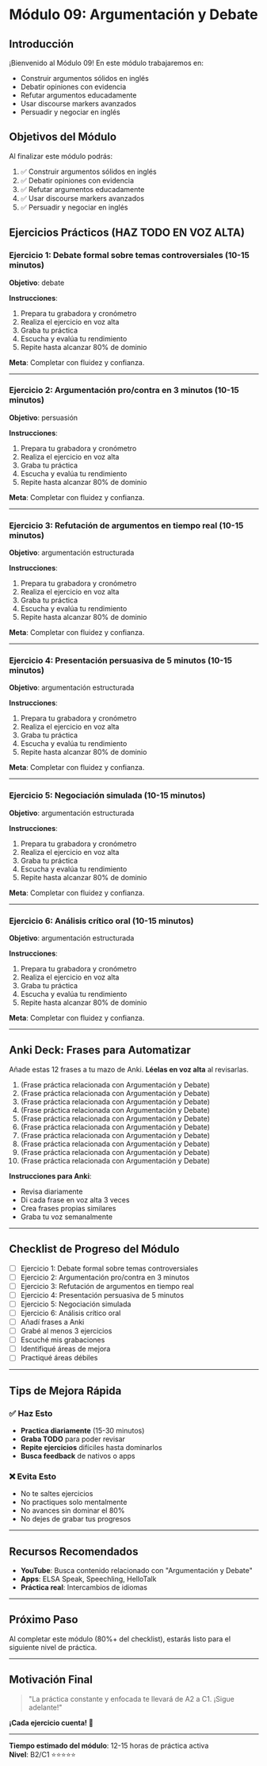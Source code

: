# Módulo 09: Argumentación y Debate

## Introducción

¡Bienvenido al Módulo 09! En este módulo trabajaremos en:

- Construir argumentos sólidos en inglés
- Debatir opiniones con evidencia
- Refutar argumentos educadamente
- Usar discourse markers avanzados
- Persuadir y negociar en inglés

## Objetivos del Módulo

Al finalizar este módulo podrás:

1. ✅ Construir argumentos sólidos en inglés
2. ✅ Debatir opiniones con evidencia
3. ✅ Refutar argumentos educadamente
4. ✅ Usar discourse markers avanzados
5. ✅ Persuadir y negociar en inglés

## Ejercicios Prácticos (HAZ TODO EN VOZ ALTA)

### Ejercicio 1: Debate formal sobre temas controversiales (10-15 minutos)

**Objetivo**: debate

**Instrucciones**:
1. Prepara tu grabadora y cronómetro
2. Realiza el ejercicio en voz alta
3. Graba tu práctica
4. Escucha y evalúa tu rendimiento
5. Repite hasta alcanzar 80% de dominio

**Meta**: Completar con fluidez y confianza.

---

### Ejercicio 2: Argumentación pro/contra en 3 minutos (10-15 minutos)

**Objetivo**:  persuasión

**Instrucciones**:
1. Prepara tu grabadora y cronómetro
2. Realiza el ejercicio en voz alta
3. Graba tu práctica
4. Escucha y evalúa tu rendimiento
5. Repite hasta alcanzar 80% de dominio

**Meta**: Completar con fluidez y confianza.

---

### Ejercicio 3: Refutación de argumentos en tiempo real (10-15 minutos)

**Objetivo**:  argumentación estructurada

**Instrucciones**:
1. Prepara tu grabadora y cronómetro
2. Realiza el ejercicio en voz alta
3. Graba tu práctica
4. Escucha y evalúa tu rendimiento
5. Repite hasta alcanzar 80% de dominio

**Meta**: Completar con fluidez y confianza.

---

### Ejercicio 4: Presentación persuasiva de 5 minutos (10-15 minutos)

**Objetivo**:  argumentación estructurada

**Instrucciones**:
1. Prepara tu grabadora y cronómetro
2. Realiza el ejercicio en voz alta
3. Graba tu práctica
4. Escucha y evalúa tu rendimiento
5. Repite hasta alcanzar 80% de dominio

**Meta**: Completar con fluidez y confianza.

---

### Ejercicio 5: Negociación simulada (10-15 minutos)

**Objetivo**:  argumentación estructurada

**Instrucciones**:
1. Prepara tu grabadora y cronómetro
2. Realiza el ejercicio en voz alta
3. Graba tu práctica
4. Escucha y evalúa tu rendimiento
5. Repite hasta alcanzar 80% de dominio

**Meta**: Completar con fluidez y confianza.

---

### Ejercicio 6: Análisis crítico oral (10-15 minutos)

**Objetivo**:  argumentación estructurada

**Instrucciones**:
1. Prepara tu grabadora y cronómetro
2. Realiza el ejercicio en voz alta
3. Graba tu práctica
4. Escucha y evalúa tu rendimiento
5. Repite hasta alcanzar 80% de dominio

**Meta**: Completar con fluidez y confianza.

---

## Anki Deck: Frases para Automatizar

Añade estas 12 frases a tu mazo de Anki. **Léelas en voz alta** al revisarlas.

1. (Frase práctica relacionada con Argumentación y Debate)
2. (Frase práctica relacionada con Argumentación y Debate)
3. (Frase práctica relacionada con Argumentación y Debate)
4. (Frase práctica relacionada con Argumentación y Debate)
5. (Frase práctica relacionada con Argumentación y Debate)
6. (Frase práctica relacionada con Argumentación y Debate)
7. (Frase práctica relacionada con Argumentación y Debate)
8. (Frase práctica relacionada con Argumentación y Debate)
9. (Frase práctica relacionada con Argumentación y Debate)
10. (Frase práctica relacionada con Argumentación y Debate)

**Instrucciones para Anki**:
- Revisa diariamente
- Di cada frase en voz alta 3 veces
- Crea frases propias similares
- Graba tu voz semanalmente

---

## Checklist de Progreso del Módulo

- [ ] Ejercicio 1: Debate formal sobre temas controversiales
- [ ] Ejercicio 2: Argumentación pro/contra en 3 minutos
- [ ] Ejercicio 3: Refutación de argumentos en tiempo real
- [ ] Ejercicio 4: Presentación persuasiva de 5 minutos
- [ ] Ejercicio 5: Negociación simulada
- [ ] Ejercicio 6: Análisis crítico oral
- [ ] Añadí frases a Anki
- [ ] Grabé al menos 3 ejercicios
- [ ] Escuché mis grabaciones
- [ ] Identifiqué áreas de mejora
- [ ] Practiqué áreas débiles

---

## Tips de Mejora Rápida

### ✅ Haz Esto
- **Practica diariamente** (15-30 minutos)
- **Graba TODO** para poder revisar
- **Repite ejercicios** difíciles hasta dominarlos
- **Busca feedback** de nativos o apps

### ❌ Evita Esto
- No te saltes ejercicios
- No practiques solo mentalmente
- No avances sin dominar el 80%
- No dejes de grabar tus progresos

---

## Recursos Recomendados

- **YouTube**: Busca contenido relacionado con "Argumentación y Debate"
- **Apps**: ELSA Speak, Speechling, HelloTalk
- **Práctica real**: Intercambios de idiomas

---

## Próximo Paso

Al completar este módulo (80%+ del checklist), estarás listo para el siguiente nivel de práctica.

---

## Motivación Final

> "La práctica constante y enfocada te llevará de A2 a C1. ¡Sigue adelante!"

**¡Cada ejercicio cuenta! 🚀**

---

**Tiempo estimado del módulo**: 12-15 horas de práctica activa  
**Nivel**: B2/C1 ⭐⭐⭐⭐⭐
